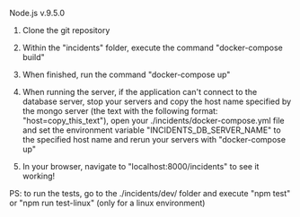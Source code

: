 Node.js v.9.5.0


1) Clone the git repository

2) Within the "incidents" folder, execute the command "docker-compose build"

3) When finished, run the command "docker-compose up"

4) When running the server, if the application can't connect to the database server, stop your servers and copy the host name specified by the mongo server (the text with the following format: "host=copy_this_text"), open your ./incidents/docker-compose.yml file and set the environment variable "INCIDENTS_DB_SERVER_NAME" to the specified host name and rerun your servers with "docker-compose up"

5) In your browser, navigate to "localhost:8000/incidents" to see it working!


PS: to run the tests, go to the ./incidents/dev/ folder and execute "npm test" or "npm run test-linux" (only for a linux environment)

